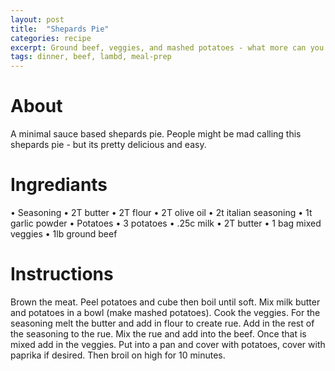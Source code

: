 ```yaml
---
layout: post
title:  "Shepards Pie"
categories: recipe
excerpt: Ground beef, veggies, and mashed potatoes - what more can you want?
tags: dinner, beef, lambd, meal-prep
---
```


# About
A minimal sauce based shepards pie. People might be mad calling this shepards pie - but its pretty delicious and easy.

# Ingrediants
•	Seasoning
    •	2T butter
    •	2T flour
    •	2T olive oil
    •	2t italian seasoning
    •	1t garlic powder
•	Potatoes
    •	3 potatoes
    •	.25c milk
    •	2T butter
    •	1 bag mixed veggies
    •	1lb ground beef


# Instructions
Brown the meat. Peel potatoes and cube then boil until soft. Mix milk butter and potatoes in a bowl (make mashed potatoes). Cook the veggies. For the seasoning melt the butter and add in flour to create rue. Add in the rest of the seasoning to the rue. Mix the rue and add into the beef. Once that is mixed add in the veggies. Put into a pan and cover with potatoes, cover with paprika if desired. Then broil on high for 10 minutes.
